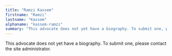 ```yaml
---
title: "Ramzi Kassem"
firstname: "Ramzi"
lastname: "Kassem"
alphaname: "kassem-ramzi"
summary: "This advocate does not yet have a biography. To submit one, please contact the site administrator."
---
```

This advocate does not yet have a biography. To submit one, please contact the site administrator.

